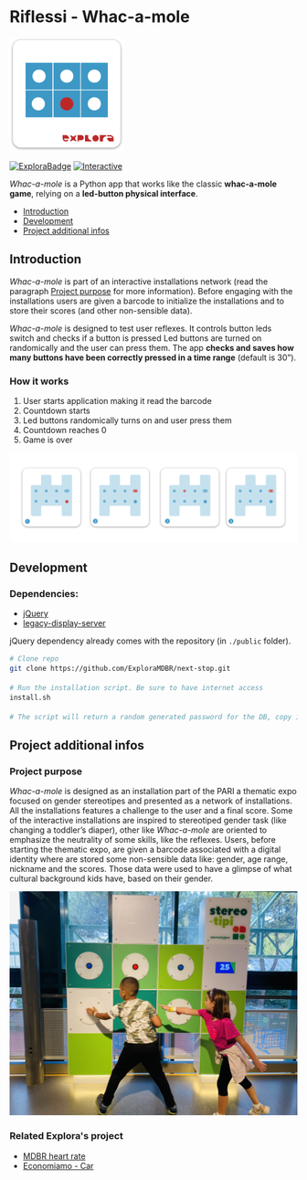 # Riflessi - Whac-a-mole

<img width="200" alt="project logo" src="images/logo.png">

[![ExploraBadge](https://img.shields.io/badge/-Explora-eb5c2f)](https://mdbr.it/en/) [![Interactive](https://img.shields.io/badge/-Interactive_installation-55ca7c)](https://en.wikipedia.org/wiki/Interactive_art)

*Whac-a-mole* is a Python app that works like the classic **whac-a-mole game**, relying on a **led-button physical interface**.

- [Introduction](#introduction)
- [Development](#development)
- [Project additional infos](#infos)


## <a name="introduction"></a>Introduction
*Whac-a-mole* is part of an interactive installations network (read the paragraph [Project purpose](#purpose) for more information). Before engaging with the installations users are given a barcode to initialize the installations and to store their scores (and other non-sensible data).

*Whac-a-mole* is designed to test user reflexes. It controls button leds switch and checks if a button is pressed
Led buttons are turned on randomically and the user can press them.
The app **checks and saves how many buttons have been correctly pressed in a time range** (default is 30”).


### How it works
1. User starts application making it read the barcode
2. Countdown starts
3. Led buttons randomically turns on and user press them
4. Countdown reaches 0
5. Game is over

![How it works](images/flow.png)


## <a name="development"></a>Development
### Dependencies:
- [jQuery](https://github.com/jquery/jquery)
- [legacy-display-server](https://github.com/ExploraMDBR/legacy-display-server)

jQuery dependency already comes with the repository (in `./public` folder).

```bash
# Clone repo
git clone https://github.com/ExploraMDBR/next-stop.git

# Run the installation script. Be sure to have internet access  
install.sh

# The script will return a random generated password for the DB, copy it and paste it in "./database_manager.py"
```


## <a name="infos"></a>Project additional infos

### <a name="purpose"></a>Project purpose
*Whac-a-mole* is designed as an installation part of the PARI a thematic expo focused on gender stereotipes and presented as a network of installations. All the installations features a challenge to the user and a final score. 
Some of the interactive installations are inspired to stereotiped gender task (like changing a toddler’s diaper), other like *Whac-a-mole* are oriented to emphasize the neutrality of some skills, like the reflexes.
Users, before starting the thematic expo, are given a barcode associated with a digital identity where are stored some non-sensible data like: gender, age range, nickname and the scores. Those data were used to have a glimpse of what cultural background kids have, based on their gender.

![Project image](images/example.png)

### Related Explora's project

- [MDBR heart rate]()
- [Economiamo - Car]()





